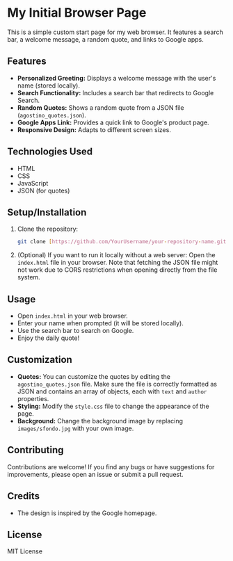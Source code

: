 
# My Initial Browser Page

This is a simple custom start page for my web browser. It features a search bar, a welcome message, a random quote, and links to Google apps.

## Features

*   **Personalized Greeting:** Displays a welcome message with the user's name (stored locally).
*   **Search Functionality:** Includes a search bar that redirects to Google Search.
*   **Random Quotes:** Shows a random quote from a JSON file (`agostino_quotes.json`).
*   **Google Apps Link:** Provides a quick link to Google's product page.
*   **Responsive Design:** Adapts to different screen sizes.

## Technologies Used

*   HTML
*   CSS
*   JavaScript
*   JSON (for quotes)

## Setup/Installation

1.  Clone the repository:

    ```bash
    git clone [https://github.com/YourUsername/your-repository-name.git](https://github.com/YourUsername/your-repository-name.git)
    ```

2.  (Optional) If you want to run it locally without a web server: Open the `index.html` file in your browser. Note that fetching the JSON file might not work due to CORS restrictions when opening directly from the file system.

## Usage

*   Open `index.html` in your web browser.
*   Enter your name when prompted (it will be stored locally).
*   Use the search bar to search on Google.
*   Enjoy the daily quote!

## Customization

*   **Quotes:** You can customize the quotes by editing the `agostino_quotes.json` file. Make sure the file is correctly formatted as JSON and contains an array of objects, each with `text` and `author` properties.
*   **Styling:** Modify the `style.css` file to change the appearance of the page.
*   **Background:** Change the background image by replacing `images/sfondo.jpg` with your own image.

## Contributing

Contributions are welcome! If you find any bugs or have suggestions for improvements, please open an issue or submit a pull request.

## Credits

*   The design is inspired by the Google homepage.

## License

MIT License
